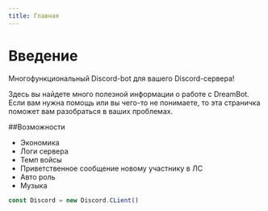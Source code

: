```yaml
---
title: Главная
---
```

# Введение  
Многофункциональный Discord-bot для вашего Discord-сервера!

Здесь вы найдете много полезной информации о работе с DreamBot. Если вам нужна помощь или вы чего-то не понимаете, то эта страничка поможет вам разобраться в ваших проблемах.

##Возможности
- Экономика 
- Логи сервера
- Темп войсы
- Приветственное сообщение новому участнику в ЛС
- Авто роль
- Музыка
```js
const Discord = new Discord.CLient()
```